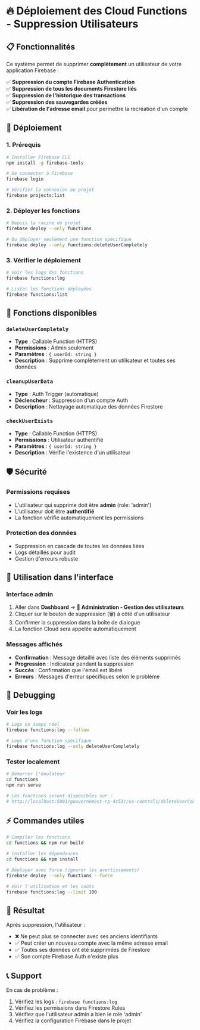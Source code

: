 # 🔥 Déploiement des Cloud Functions - Suppression Utilisateurs

## 📋 Fonctionnalités

Ce système permet de supprimer **complètement** un utilisateur de votre application Firebase :

✅ **Suppression du compte Firebase Authentication**  
✅ **Suppression de tous les documents Firestore liés**  
✅ **Suppression de l'historique des transactions**  
✅ **Suppression des sauvegardes créées**  
✅ **Libération de l'adresse email** pour permettre la recréation d'un compte

## 🚀 Déploiement

### 1. Prérequis

```bash
# Installer Firebase CLI
npm install -g firebase-tools

# Se connecter à Firebase
firebase login

# Vérifier la connexion au projet
firebase projects:list
```

### 2. Déployer les fonctions

```bash
# Depuis la racine du projet
firebase deploy --only functions

# Ou déployer seulement une fonction spécifique
firebase deploy --only functions:deleteUserCompletely
```

### 3. Vérifier le déploiement

```bash
# Voir les logs des fonctions
firebase functions:log

# Lister les fonctions déployées
firebase functions:list
```

## 🔧 Fonctions disponibles

### `deleteUserCompletely`
- **Type** : Callable Function (HTTPS)
- **Permissions** : Admin seulement
- **Paramètres** : `{ userId: string }`
- **Description** : Supprime complètement un utilisateur et toutes ses données

### `cleanupUserData`
- **Type** : Auth Trigger (automatique)
- **Déclencheur** : Suppression d'un compte Auth
- **Description** : Nettoyage automatique des données Firestore

### `checkUserExists`
- **Type** : Callable Function (HTTPS)
- **Permissions** : Utilisateur authentifié
- **Paramètres** : `{ userId: string }`
- **Description** : Vérifie l'existence d'un utilisateur

## 🛡️ Sécurité

### Permissions requises
- L'utilisateur qui supprime doit être **admin** (role: 'admin')
- L'utilisateur doit être **authentifié**
- La fonction vérifie automatiquement les permissions

### Protection des données
- Suppression en cascade de toutes les données liées
- Logs détaillés pour audit
- Gestion d'erreurs robuste

## 🎯 Utilisation dans l'interface

### Interface admin
1. Aller dans **Dashboard** → **🔧 Administration - Gestion des utilisateurs**
2. Cliquer sur le bouton de suppression (🗑️) à côté d'un utilisateur
3. Confirmer la suppression dans la boîte de dialogue
4. La fonction Cloud sera appelée automatiquement

### Messages affichés
- **Confirmation** : Message détaillé avec liste des éléments supprimés
- **Progression** : Indicateur pendant la suppression
- **Succès** : Confirmation que l'email est libéré
- **Erreurs** : Messages d'erreur spécifiques selon le problème

## 🐛 Debugging

### Voir les logs
```bash
# Logs en temps réel
firebase functions:log --follow

# Logs d'une fonction spécifique
firebase functions:log --only deleteUserCompletely
```

### Tester localement
```bash
# Démarrer l'émulateur
cd functions
npm run serve

# Les fonctions seront disponibles sur :
# http://localhost:5001/gouvernement-rp-4c53c/us-central1/deleteUserCompletely
```

## ⚡ Commandes utiles

```bash
# Compiler les fonctions
cd functions && npm run build

# Installer les dépendances
cd functions && npm install

# Déployer avec force (ignorer les avertissements)
firebase deploy --only functions --force

# Voir l'utilisation et les coûts
firebase functions:log --limit 100
```

## 🎉 Résultat

Après suppression, l'utilisateur :
- ❌ Ne peut plus se connecter avec ses anciens identifiants
- ✅ Peut créer un nouveau compte avec la même adresse email
- ✅ Toutes ses données ont été supprimées de Firestore
- ✅ Son compte Firebase Auth n'existe plus

## 📞 Support

En cas de problème :
1. Vérifiez les logs : `firebase functions:log`
2. Vérifiez les permissions dans Firestore Rules
3. Vérifiez que l'utilisateur admin a bien le role 'admin'
4. Vérifiez la configuration Firebase dans le projet 